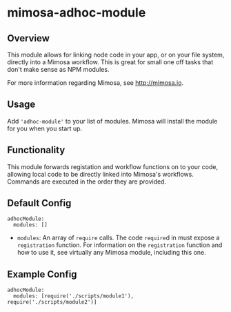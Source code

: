 mimosa-adhoc-module
===========
## Overview

This module allows for linking node code in your app, or on your file system, directly into a Mimosa workflow.  This is great for small one off tasks that don't make sense as NPM modules.

For more information regarding Mimosa, see http://mimosa.io.

## Usage

Add `'adhoc-module'` to your list of modules. Mimosa will install the module for you when you start up.

## Functionality

This module forwards registation and workflow functions on to your code, allowing local code to be directly linked into Mimosa's workflows.
Commands are executed in the order they are provided.

## Default Config

```
adhocModule:
  modules: []
```

* `modules`: An array of `require` calls. The code `require`d in must expose a `registration` function. For information on the `registration` function and how to use it, see virtually any Mimosa module, including this one.

## Example Config

```
adhocModule:
  modules: [require('./scripts/module1'), require('./scripts/module2')]
```